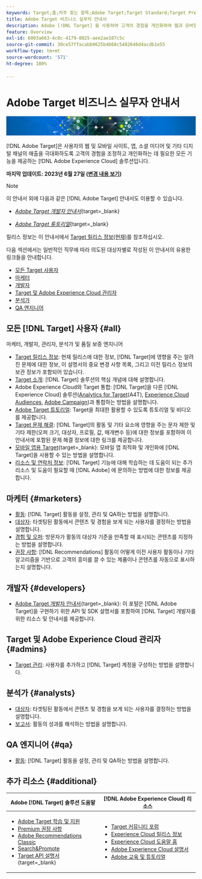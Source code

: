 ```yaml
---
keywords: Target;홈;자주 찾는 항목;Adobe Target;Target Standard;Target Premium;Target 설명서;Adobe Target 설명서
title: Adobe Target 비즈니스 실무자 안내서
description: Adobe [!DNL Target] 을 사용하여 고객의 경험을 개인화하여 웹과 모바일 사이트, 앱 및 기타 디지털 채널에서 매출을 극대화하는 방법에 대해 알아보십시오.
feature: Overview
exl-id: 6003a663-4c0c-4179-8025-aee2ae107c5c
source-git-commit: 30ce57ffacabb9625b4668c5482646d4acdb1e55
workflow-type: tm+mt
source-wordcount: '571'
ht-degree: 100%

---
```


# Adobe Target 비즈니스 실무자 안내서

![배너](assets/target-home-banner-simple.png)

[!DNL Adobe Target]은 사용자의 웹 및 모바일 사이트, 앱, 소셜 미디어 및 기타 디지털 채널의 매출을 극대화하도록 고객의 경험을 조정하고 개인화하는 데 필요한 모든 기능을 제공하는 [!DNL Adobe Experience Cloud] 솔루션입니다.

**마지막 업데이트: 2023년 6월 27일 ([변경 내용 보기](r-release-notes/doc-change.md))**

>[!NOTE]
>
>이 안내서 외에 다음과 같은 [!DNL Adobe Target] 안내서도 이용할 수 있습니다.
>
>- [*Adobe Target 개발자 안내서*](https://experienceleague.adobe.com/docs/target-dev/developer/overview.html?lang=ko-KR){target=_blank}
>
>- [*Adobe Target 튜토리얼*](https://experienceleague.adobe.com/docs/target-learn/tutorials/overview.html?lang=ko-KR){target=_blank}
>
>릴리스 정보는 이 안내서에서 [Target 릴리스 정보(현재)](/help/main/r-release-notes/release-notes.md)를 참조하십시오.

다음 섹션에서는 일반적인 직무에 따라 의도된 대상자별로 작성된 이 안내서의 유용한 링크들을 안내합니다.

- [모든 Target 사용자](#all)
- [마케터](#marketers)
- [개발자](#developers)
- [Target 및 Adobe Experience Cloud 관리자](#admins)
- [분석가](#analysts)
- [QA 엔지니어](#qa)

## 모든 [!DNL Target] 사용자 {#all}

마케터, 개발자, 관리자, 분석가 및 품질 보증 엔지니어

- [Target 릴리스 정보](r-release-notes/release-notes.md): 현재 릴리스에 대한 정보, [!DNL Target]에 영향을 주는 알려진 문제에 대한 정보, 이 설명서의 중요 변경 사항 목록, 그리고 이전 릴리스 정보의 보관 정보가 포함되어 있습니다.
- [Target 소개](c-intro/intro.md): [!DNL Target] 솔루션의 핵심 개념에 대해 설명합니다.
- Adobe Experience Cloud와 Target 통합: [!DNL Target]을 다른 [!DNL Experience Cloud] 솔루션([Analytics for Target](/help/main/c-integrating-target-with-mac/a4t/a4t.md)(A4T), [Experience Cloud Audiences](/help/main/c-integrating-target-with-mac/mmp.md), [Adobe Campaign](/help/main/c-integrating-target-with-mac/campaign-and-target.md))과 통합하는 방법을 설명합니다.
- [Adobe Target 튜토리얼](https://experienceleague.adobe.com/docs/target-learn/tutorials/overview.html?lang=ko-KR): Target을 최대한 활용할 수 있도록 튜토리얼 및 비디오를 제공합니다.
- [Target 문제 해결](r-troubleshooting-target/troubleshooting-target.md): [!DNL Target]의 활동 및 기타 요소에 영향을 주는 문자 제한 및 기타 제한(오퍼 크기, 대상자, 프로필, 값, 매개변수 등)에 대한 정보를 포함하여 이 안내서에 포함된 문제 해결 정보에 대한 링크를 제공합니다.
- [모바일 앱용 Target](https://experienceleague.adobe.com/docs/target-dev/developer/mobile-apps/overview.html?lang=ko-KR){target=_blank}: 모바일 앱 최적화 및 개인화에 [!DNL Target]을 사용할 수 있는 방법을 설명합니다.
- [리소스 및 연락처 정보](cmp-resources-and-contact-information.md): [!DNL Target] 기능에 대해 학습하는 데 도움이 되는 추가 리소스 및 도움이 필요할 때 [!DNL Adobe] 에 문의하는 방법에 대한 정보를 제공합니다.

## 마케터 {#marketers}

- [활동](c-activities/activities.md): [!DNL Target] 활동을 설정, 관리 및 QA하는 방법을 설명합니다.
- [대상자](c-target/target.md): 타겟팅된 활동에서 콘텐츠 및 경험을 보게 되는 사용자를 결정하는 방법을 설명합니다.
- [경험 및 오퍼](c-experiences/experiences.md): 방문자가 활동의 대상자 기준을 만족할 때 표시되는 콘텐츠를 지정하는 방법을 설명합니다.
- [권장 사항](c-recommendations/recommendations.md): [!DNL Recommendations] 활동이 어떻게 이전 사용자 활동이나 기타 알고리즘을 기반으로 고객의 흥미를 끌 수 있는 제품이나 콘텐츠를 자동으로 표시하는지 설명합니다.

## 개발자 {#developers}

- [Adobe Target 개발자 안내서](https://experienceleague.adobe.com/docs/target-dev/developer/overview.html?lang=ko-KR){target=_blank}: 이 포털은 [!DNL Adobe Target]을 구현하기 위한 API 및 SDK 설명서를 포함하여 [!DNL Target] 개발자를 위한 리소스 및 안내서를 제공합니다.

## Target 및 Adobe Experience Cloud 관리자 {#admins}

- [Target 관리](administrating-target/administrating-target.md): 사용자를 추가하고 [!DNL Target] 계정을 구성하는 방법을 설명합니다.

## 분석가 {#analysts}

- [대상자](c-target/target.md): 타겟팅된 활동에서 콘텐츠 및 경험을 보게 되는 사용자를 결정하는 방법을 설명합니다.
- [보고서](c-reports/reports.md): 활동의 성과를 해석하는 방법을 설명합니다.

## QA 엔지니어 {#qa}

- [활동](c-activities/activities.md): [!DNL Target] 활동을 설정, 관리 및 QA하는 방법을 설명합니다.

## 추가 리소스 {#additional}

| Adobe [!DNL Target] 솔루션 도움말 | [!DNL Adobe Experience Cloud] 리소스 |
|--- |--- |
| <ul><li>[Adobe Target 학습 및 지원](https://helpx.adobe.com/kr/support/target.html)</li><li>[Premium 권장 사항](c-recommendations/recommendations.md)</li><li>[Adobe Recommendations Classic](/help/main/assets/adobe-recommendations-classic.pdf)</li><li>[Search&amp;Promote](https://experienceleague.adobe.com/docs/search-promote/using/sp-home.html?lang=ko-KR)</li><li>[Target API 설명서](https://experienceleague.adobe.com/docs/target-dev/developer/api/target-api-overview.html?lang=ko-KR){target=_blank}</li></ul> | <ul><li>[Target 커뮤니티 포럼](https://forums.adobe.com/community/experience-cloud/marketing-cloud/target)</li><li>[Experience Cloud 릴리스 정보](https://experienceleague.adobe.com/docs/release-notes/experience-cloud/current.html?lang=ko-KR)</li><li>[Experience Cloud 도움말 홈](https://helpx.adobe.com/kr/support/experience-cloud.html)</li><li>[Adobe Experience Cloud 설명서](https://experienceleague.adobe.com/docs/experience-cloud/user-guides/home.html?lang=ko-KR)</li><li>[Adobe 교육 및 튜토리얼](https://helpx.adobe.com/kr/learning.html?promoid=KAUDK)</li></ul> |  |
